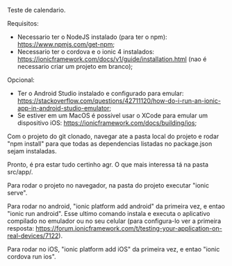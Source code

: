 Teste de calendario.

  Requisitos:
 - Necessario ter o NodeJS instalado (para ter o npm): https://www.npmjs.com/get-npm;
 - Necessario ter o cordova e o ionic 4 instalados: https://ionicframework.com/docs/v1/guide/installation.html (nao é necessario criar um projeto em branco);

  Opcional:
 - Ter o Android Studio instalado e configurado para emular: https://stackoverflow.com/questions/42711120/how-do-i-run-an-ionic-app-in-android-studio-emulator;
 - Se estiver em um MacOS é possivel usar o XCode para emular um dispositivo iOS: https://ionicframework.com/docs/building/ios;
 
  Com o projeto do git clonado, navegar ate a pasta local do projeto e rodar "npm install" para que todas as dependencias listadas no package.json sejam instaladas.
  
  Pronto, é pra estar tudo certinho agr.
  O que mais interessa tá na pasta src/app/.
  
  Para rodar o projeto no navegador, na pasta do projeto executar "ionic serve".
  
  Para rodar no android, "ionic platform add android" da primeira vez, e entao "ionic run android". Esse ultimo comando instala e executa o aplicativo compilado no emulador ou no seu celular (para configura-lo ver a primeira resposta: https://forum.ionicframework.com/t/testing-your-application-on-real-devices/7122).
  
  Para rodar no iOS, "ionic platform add iOS" da primeira vez, e entao "ionic cordova run ios".
